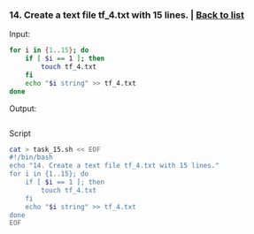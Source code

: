 ### <a id='task_14'>14. Create a text file tf_4.txt with 15 lines.</a>  |  [Back to list](#back_to_list)

Input:
``` bash
for i in {1..15}; do
    if [ $i == 1 ]; then
        touch tf_4.txt
    fi
    echo "$i string" >> tf_4.txt
done
```

Output:
```

```

Script
``` bash
cat > task_15.sh << EOF
#!/bin/bash
echo "14. Create a text file tf_4.txt with 15 lines."
for i in {1..15}; do
    if [ $i == 1 ]; then
        touch tf_4.txt
    fi
    echo "$i string" >> tf_4.txt
done
EOF
```
